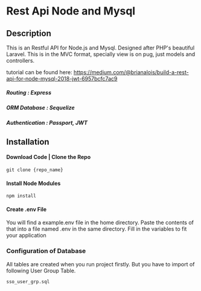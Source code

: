 # Rest Api Node and Mysql

## Description
This is an Restful API for Node.js and Mysql. Designed after PHP's beautiful Laravel. This is in the MVC format,
specially view is on pug, just models and controllers.

tutorial can be found here: https://medium.com/@brianalois/build-a-rest-api-for-node-mysql-2018-jwt-6957bcfc7ac9
##### Routing         : Express
##### ORM Database    : Sequelize
##### Authentication  : Passport, JWT

## Installation

#### Download Code | Clone the Repo

```
git clone {repo_name}
```

#### Install Node Modules
```
npm install
```

#### Create .env File
You will find a example.env file in the home directory. Paste the contents of that into a file named .env in the same directory. 
Fill in the variables to fit your application

### Configuration of Database
All tables are created when you run project firstly.
But you have to import of following User Group Table.
```
sso_user_grp.sql
```

